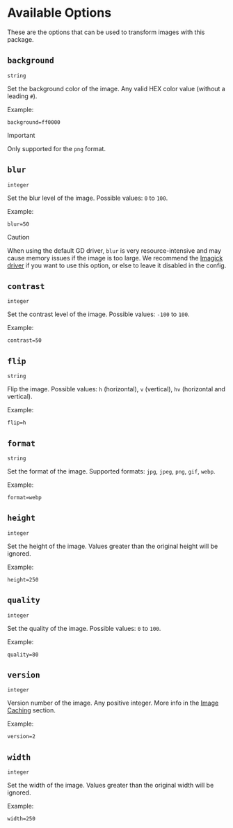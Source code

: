 # Available Options

These are the options that can be used to transform images with this package.

## `background`

`string`

Set the background color of the image.
Any valid HEX color value (without a leading `#`).

Example:

```
background=ff0000
```

> [!IMPORTANT]
> Only supported for the `png` format.

## `blur`

`integer`

Set the blur level of the image.
Possible values: `0` to `100`.

Example:

```
blur=50
```

> [!CAUTION]
> When using the default GD driver, `blur` is very resource-intensive and may cause memory issues if the image is too large. We recommend the [Imagick driver](/installation#driver-configuration) if you want to use this option, or else to leave it disabled in the config.

## `contrast`

`integer`

Set the contrast level of the image.
Possible values: `-100` to `100`.

Example:

```
contrast=50
```

## `flip`

`string`

Flip the image.
Possible values: `h` (horizontal), `v` (vertical), `hv` (horizontal and vertical).

Example:

```
flip=h
```

## `format`

`string`

Set the format of the image.
Supported formats: `jpg`, `jpeg`, `png`, `gif`, `webp`.

Example:

```
format=webp
```

## `height`

`integer`

Set the height of the image.
Values greater than the original height will be ignored.

Example:

```
height=250
```

## `quality`

`integer`

Set the quality of the image.
Possible values: `0` to `100`.

Example:

```
quality=80
```

## `version`

`integer`

Version number of the image.
Any positive integer. More info in the [Image Caching](/image-caching) section.

Example:

```
version=2
```

## `width`

`integer`

Set the width of the image.
Values greater than the original width will be ignored.

Example:

```
width=250
```
